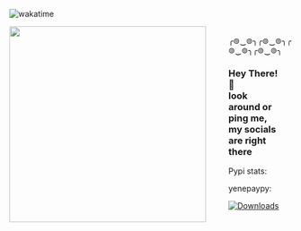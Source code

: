 ![wakatime](https://wakatime.com/badge/user/55371951-4e93-4e10-8162-234ba1fe4d3e.svg)


<p><img src="https://media.tenor.com/S2rXJ3noU_MAAAAi/scp-079.gif" align="left" width="350px" style="margin-right: 20px; padding-right: 20px;"> 

<br>
╭⊚‿⊚╮╭⊚‿⊚╮╭⊚‿⊚╮╭⊚‿⊚╮
<br>
</p>

<h3 style="margin-right: 20px;">Hey There!👋<br> look around or ping me, my socials are right there</h3></p>


Pypi stats:

yenepaypy:

[![Downloads](https://static.pepy.tech/badge/yenepaypy)](https://pepy.tech/project/yenepaypy)


<br>

<br>

<br>

<br>

<br>

<br>

<br>

<br>



